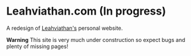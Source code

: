 # Leahviathan.com (In progress)
A redesign of [Leahviathan's](https://www.leahviathan.com/) personal website.

**Warning** This site is very much under construction so expect bugs and plenty of missing pages!
